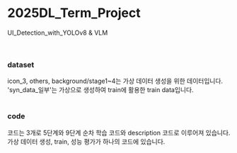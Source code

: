 # 2025DL_Term_Project
UI_Detection_with_YOLOv8 &amp; VLM

<br/>

### dataset
icon_3, others, background/stage1~4는 가상 데이터 생성을 위한 데이터입니다. <br/>
'syn_data_일부'는 가상으로 생성하여 train에 활용한 train data입니다.
<br/><br/>

### code
코드는 3개로 5단계와 9단계 순차 학습 코드와 description 코드로 이루어져 있습니다.
가상 데이터 생성, train, 성능 평가가 하나의 코드에 있습니다.

